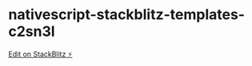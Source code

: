 # nativescript-stackblitz-templates-c2sn3l

[Edit on StackBlitz ⚡️](https://stackblitz.com/edit/nativescript-stackblitz-templates-c2sn3l)
